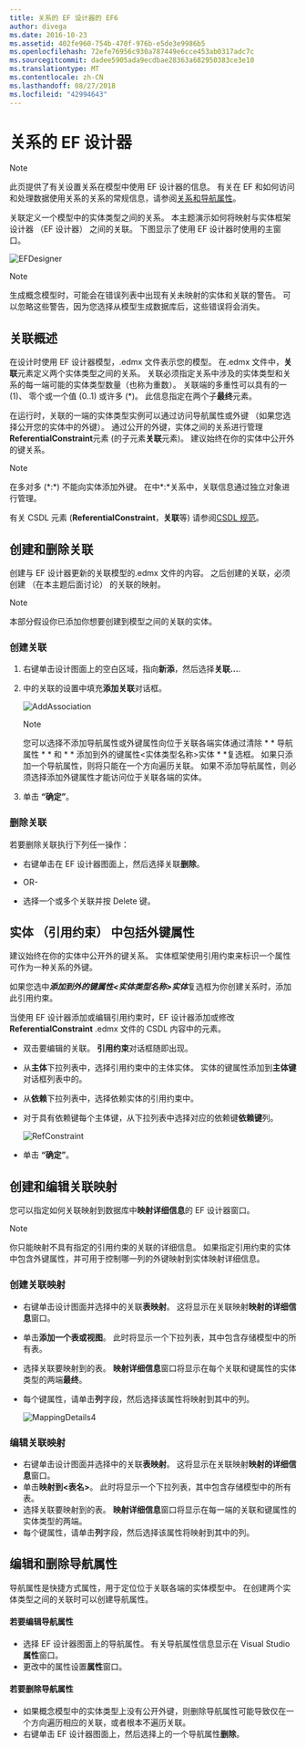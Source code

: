 ```yaml
---
title: 关系的 EF 设计器的 EF6
author: divega
ms.date: 2016-10-23
ms.assetid: 402fe960-754b-470f-976b-e5de3e9986b5
ms.openlocfilehash: 72efe76956c930a787449e6cce453ab0317adc7c
ms.sourcegitcommit: dadee5905ada9ecdbae28363a682950383ce3e10
ms.translationtype: MT
ms.contentlocale: zh-CN
ms.lasthandoff: 08/27/2018
ms.locfileid: "42994643"
---
```

# <a name="relationships---ef-designer"></a>关系的 EF 设计器
> [!NOTE]
> 此页提供了有关设置关系在模型中使用 EF 设计器的信息。 有关在 EF 和如何访问和处理数据使用关系的关系的常规信息，请参阅[关系和导航属性](~/ef6/fundamentals/relationships.md)。

关联定义一个模型中的实体类型之间的关系。 本主题演示如何将映射与实体框架设计器 （EF 设计器） 之间的关联。 下图显示了使用 EF 设计器时使用的主窗口。

![EFDesigner](~/ef6/media/efdesigner.png)

> [!NOTE]
> 生成概念模型时，可能会在错误列表中出现有关未映射的实体和关联的警告。 可以忽略这些警告，因为您选择从模型生成数据库后，这些错误将会消失。

## <a name="associations-overview"></a>关联概述

在设计时使用 EF 设计器模型，.edmx 文件表示您的模型。 在.edmx 文件中，**关联**元素定义两个实体类型之间的关系。 关联必须指定关系中涉及的实体类型和关系的每一端可能的实体类型数量（也称为重数）。 关联端的多重性可以具有的一 (1)、 零个或一个值 (0..1) 或许多 (\*)。 此信息指定在两个子**最终**元素。

在运行时，关联的一端的实体类型实例可以通过访问导航属性或外键 （如果您选择公开您的实体中的外键）。 通过公开的外键，实体之间的关系进行管理**ReferentialConstraint**元素 (的子元素**关联**元素)。 建议始终在你的实体中公开外的键关系。

> [!NOTE]
> 在多对多 (\*:\*) 不能向实体添加外键。 在中\*:\*关系中，关联信息通过独立对象进行管理。

有关 CSDL 元素 (**ReferentialConstraint**，**关联**等) 请参阅[CSDL 规范](~/ef6/modeling/designer/advanced/edmx/csdl-spec.md)。

## <a name="create-and-delete-associations"></a>创建和删除关联

创建与 EF 设计器更新的关联模型的.edmx 文件的内容。 之后创建的关联，必须创建 （在本主题后面讨论） 的关联的映射。

> [!NOTE]
> 本部分假设你已添加你想要创建到模型之间的关联的实体。

### <a name="to-create-an-association"></a>创建关联

1.  右键单击设计图面上的空白区域，指向**新添**，然后选择**关联...**.
2.  中的关联的设置中填充**添加关联**对话框。

    ![AddAssociation](~/ef6/media/addassociation.png)

    > [!NOTE]
    > 您可以选择不添加导航属性或外键属性向位于关联各端实体通过清除 * * 导航属性 * * 和 * * 添加到外的键属性&lt;实体类型名称&gt;实体 * *复选框。 如果只添加一个导航属性，则将只能在一个方向遍历关联。 如果不添加导航属性，则必须选择添加外键属性才能访问位于关联各端的实体。
    
3.  单击 **“确定”**。

### <a name="to-delete-an-association"></a>删除关联

若要删除关联执行下列任一操作：

-   右键单击在 EF 设计器图面上，然后选择关联**删除**。

- OR-

-   选择一个或多个关联并按 Delete 键。

## <a name="include-foreign-key-properties-in-your-entities-referential-constraints"></a>实体 （引用约束） 中包括外键属性

建议始终在你的实体中公开外的键关系。 实体框架使用引用约束来标识一个属性可作为一种关系的外键。

如果您选中***添加到外的键属性&lt;实体类型名称&gt;实体***复选框为你创建关系时，添加此引用约束。

当使用 EF 设计器添加或编辑引用约束时，EF 设计器添加或修改**ReferentialConstraint** .edmx 文件的 CSDL 内容中的元素。

-   双击要编辑的关联。
    **引用约束**对话框随即出现。
-   从**主体**下拉列表中，选择引用约束中的主体实体。
    实体的键属性添加到**主体键**对话框列表中的。
-   从**依赖**下拉列表中，选择依赖实体的引用约束中。
-   对于具有依赖键每个主体键，从下拉列表中选择对应的依赖键**依赖键**列。

    ![RefConstraint](~/ef6/media/refconstraint.png)

-   单击 **“确定”**。

## <a name="create-and-edit-association-mappings"></a>创建和编辑关联映射

您可以指定如何关联映射到数据库中**映射详细信息**的 EF 设计器窗口。

> [!NOTE]
> 你只能映射不具有指定的引用约束的关联的详细信息。 如果指定引用约束的实体中包含外键属性，并可用于控制哪一列的外键映射到实体映射详细信息。

### <a name="create-an-association-mapping"></a>创建关联映射

-   右键单击设计图面并选择中的关联**表映射**。
    这将显示在关联映射**映射的详细信息**窗口。
-   单击**添加一个表或视图**。
    此时将显示一个下拉列表，其中包含存储模型中的所有表。
-   选择关联要映射到的表。
    **映射详细信息**窗口将显示在每个关联和键属性的实体类型的两端**最终**。
-   每个键属性，请单击**列**字段，然后选择该属性将映射到其中的列。

    ![MappingDetails4](~/ef6/media/mappingdetails4.png)

### <a name="edit-an-association-mapping"></a>编辑关联映射

-   右键单击设计图面并选择中的关联**表映射**。
    这将显示在关联映射**映射的详细信息**窗口。
-   单击**映射到&lt;表名&gt;**。
    此时将显示一个下拉列表，其中包含存储模型中的所有表。
-   选择关联要映射到的表。
    **映射详细信息**窗口将显示在每一端的关联和键属性的实体类型的两端。
-   每个键属性，请单击**列**字段，然后选择该属性将映射到其中的列。

## <a name="edit-and-delete-navigation-properties"></a>编辑和删除导航属性

导航属性是快捷方式属性，用于定位位于关联各端的实体模型中。 在创建两个实体类型之间的关联时可以创建导航属性。

#### <a name="to-edit-navigation-properties"></a>若要编辑导航属性

-   选择 EF 设计器图面上的导航属性。
    有关导航属性信息显示在 Visual Studio**属性**窗口。
-   更改中的属性设置**属性**窗口。

#### <a name="to-delete-navigation-properties"></a>若要删除导航属性

-   如果概念模型中的实体类型上没有公开外键，则删除导航属性可能导致仅在一个方向遍历相应的关联，或者根本不遍历关联。
-   右键单击 EF 设计器图面上，然后选择上的一个导航属性**删除**。
